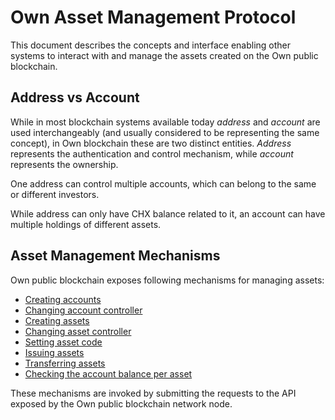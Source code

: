 # Own Asset Management Protocol

This document describes the concepts and interface enabling other systems to interact with and manage the assets created on the Own public blockchain.


## Address vs Account

While in most blockchain systems available today _address_ and _account_ are used interchangeably (and usually considered to be representing the same concept), in Own blockchain these are two distinct entities. _Address_ represents the authentication and control mechanism, while _account_ represents the ownership.

One address can control multiple accounts, which can belong to the same or different investors.

While address can only have CHX balance related to it, an account can have multiple holdings of different assets.


## Asset Management Mechanisms

Own public blockchain exposes following mechanisms for managing assets:

- [Creating accounts](../Transactions/TxActions.md#createaccount)
- [Changing account controller](../Transactions/TxActions.md#setaccountcontroller)
- [Creating assets](../Transactions/TxActions.md#createasset)
- [Changing asset controller](../Transactions/TxActions.md#setassetcontroller)
- [Setting asset code](../Transactions/TxActions.md#setassetcode)
- [Issuing assets](../Transactions/TxActions.md#createassetemission)
- [Transferring assets](../Transactions/TxActions.md#transferasset)
- [Checking the account balance per asset](../Nodes/NodeApi.md#get-accountaccounthashassetassethash)

These mechanisms are invoked by submitting the requests to the API exposed by the Own public blockchain network node.
